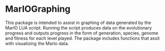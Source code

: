 # MarIOGraphing
This package is intended to assist in graphing of data generated by the MarIO LUA script. 
Running the script produces data on the evolutionary progress and outputs progress in the form of generation, species, genome and fitness for each level played. The package includes functions that assit with visualizing the MarIo data. 

